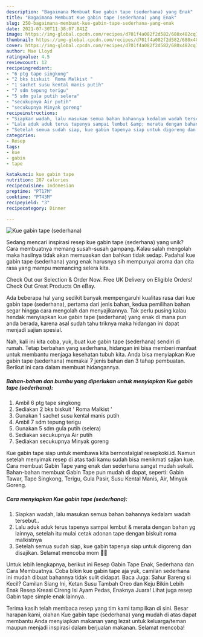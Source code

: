 ```yaml
---
description: "Bagaimana Membuat Kue gabin tape (sederhana) yang Enak"
title: "Bagaimana Membuat Kue gabin tape (sederhana) yang Enak"
slug: 250-bagaimana-membuat-kue-gabin-tape-sederhana-yang-enak
date: 2021-07-30T11:38:07.841Z
image: https://img-global.cpcdn.com/recipes/d701f4a082f2d582/680x482cq70/kue-gabin-tape-sederhana-foto-resep-utama.jpg
thumbnail: https://img-global.cpcdn.com/recipes/d701f4a082f2d582/680x482cq70/kue-gabin-tape-sederhana-foto-resep-utama.jpg
cover: https://img-global.cpcdn.com/recipes/d701f4a082f2d582/680x482cq70/kue-gabin-tape-sederhana-foto-resep-utama.jpg
author: Mae Lloyd
ratingvalue: 4.5
reviewcount: 12
recipeingredient:
- "6 ptg tape singkong"
- "2 bks biskuit  Roma Malkist "
- "1 sachet susu kental manis putih"
- "7 sdm tepung terigu"
- "5 sdm gula putih selera"
- "secukupnya Air putih"
- "secukupnya Minyak goreng"
recipeinstructions:
- "Siapkan wadah, lalu masukan semua bahan bahannya kedalam wadah tersebut.."
- "Lalu aduk aduk terus tapenya sampai lembut &amp; merata dengan bahan yg lainnya, setelah itu mulai cetak adonan tape dengan biskuit roma malkistnya"
- "Setelah semua sudah siap, kue gabin tapenya siap untuk digoreng dan disajikan. Selamat mencoba mom 👩‍🍳"
categories:
- Resep
tags:
- kue
- gabin
- tape

katakunci: kue gabin tape 
nutrition: 287 calories
recipecuisine: Indonesian
preptime: "PT17M"
cooktime: "PT43M"
recipeyield: "3"
recipecategory: Dinner

---
```



![Kue gabin tape (sederhana)](https://img-global.cpcdn.com/recipes/d701f4a082f2d582/680x482cq70/kue-gabin-tape-sederhana-foto-resep-utama.jpg)

Sedang mencari inspirasi resep kue gabin tape (sederhana) yang unik? Cara membuatnya memang susah-susah gampang. Kalau salah mengolah maka hasilnya tidak akan memuaskan dan bahkan tidak sedap. Padahal kue gabin tape (sederhana) yang enak harusnya sih mempunyai aroma dan cita rasa yang mampu memancing selera kita.

Check Out our Selection &amp; Order Now. Free UK Delivery on Eligible Orders! Check Out Great Products On eBay.

Ada beberapa hal yang sedikit banyak mempengaruhi kualitas rasa dari kue gabin tape (sederhana), pertama dari jenis bahan, kedua pemilihan bahan segar hingga cara mengolah dan menyajikannya. Tak perlu pusing kalau hendak menyiapkan kue gabin tape (sederhana) yang enak di mana pun anda berada, karena asal sudah tahu triknya maka hidangan ini dapat menjadi sajian spesial.


Nah, kali ini kita coba, yuk, buat kue gabin tape (sederhana) sendiri di rumah. Tetap berbahan yang sederhana, hidangan ini bisa memberi manfaat untuk membantu menjaga kesehatan tubuh kita. Anda bisa menyiapkan Kue gabin tape (sederhana) memakai 7 jenis bahan dan 3 tahap pembuatan. Berikut ini cara dalam membuat hidangannya.

<!--inarticleads1-->

##### Bahan-bahan dan bumbu yang diperlukan untuk menyiapkan Kue gabin tape (sederhana):

1. Ambil 6 ptg tape singkong
1. Sediakan 2 bks biskuit &#39; Roma Malkist &#39;
1. Gunakan 1 sachet susu kental manis putih
1. Ambil 7 sdm tepung terigu
1. Gunakan 5 sdm gula putih (selera)
1. Sediakan secukupnya Air putih
1. Sediakan secukupnya Minyak goreng


Kue gabin tape siap untuk membawa kita bernostalgia! resepkoki.id. Namun setelah menyimak resep di atas tadi kamu sudah bisa menikmati sajian kue. Cara membuat Gabin Tape yang enak dan sederhana sangat mudah sekali. Bahan-bahan membuat Gabin Tape pun mudah di dapat, seperti: Gabin Tawar, Tape Singkong, Terigu, Gula Pasir, Susu Kental Manis, Air, Minyak Goreng. 

<!--inarticleads2-->

##### Cara menyiapkan Kue gabin tape (sederhana):

1. Siapkan wadah, lalu masukan semua bahan bahannya kedalam wadah tersebut..
1. Lalu aduk aduk terus tapenya sampai lembut &amp; merata dengan bahan yg lainnya, setelah itu mulai cetak adonan tape dengan biskuit roma malkistnya
1. Setelah semua sudah siap, kue gabin tapenya siap untuk digoreng dan disajikan. Selamat mencoba mom 👩‍🍳


Untuk lebih lengkapnya, berikut ini Resep Gabin Tape Enak, Sederhana dan Cara Membuatnya. Coba bikin kue gabin tape aja yuk, camilan sederhana ini mudah dibuat bahannya tidak sulit didapat. Baca Juga: Sahur Bareng si Kecil? Camilan Siang Ini, Ketan Susu Tambah Oreo dan Keju Bikin Lebih Enak Resep Kreasi Cireng Isi Ayam Pedas, Enaknya Juara! Lihat juga resep Gabin tape simple enak lainnya.. 

Terima kasih telah membaca resep yang tim kami tampilkan di sini. Besar harapan kami, olahan Kue gabin tape (sederhana) yang mudah di atas dapat membantu Anda menyiapkan makanan yang lezat untuk keluarga/teman maupun menjadi inspirasi dalam berjualan makanan. Selamat mencoba!
